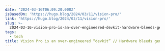 ```yaml
---
date: '2024-03-16T06:09:20.000Z'
isBasedOn: 'https://hugo.blog/2024/03/11/vision-pro/'
link: 'https://hugo.blog/2024/03/11/vision-pro/'
slug: >-
  2024-03-16-vision-pro-is-an-over-engineered-devkit-hardware-bleeds-genius-and-audac
tags:
  - tech
title: Vision Pro is an over-engineered “devkit” // Hardware bleeds genius & audac
---
```


